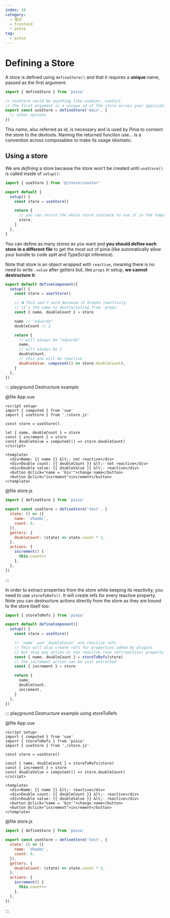```yaml
---
index: 10
category:
  - 笔记
  - frontend
  - pinia
tag:
  - pinia
---
```


# Defining a Store

A store is defined using `defineStore()` and that it requires a **unique** name, passed as the first argument:

```js
import { defineStore } from 'pinia'

// useStore could be anything like useUser, useCart
// the first argument is a unique id of the store across your application
export const useStore = defineStore('main', {
  // other options
})
```

This _name_, also referred as id, is necessary and is used by Pinia to connect the store to the devtools.
Naming the returned function use... is a convention across composables to make its usage idiomatic.

## Using a store

We are _defining_ a store because the store won't be created until `useStore()` is called inside of `setup()`:

```js
import { useStore } from '@/store/counter'

export default {
  setup() {
    const store = useStore()

    return {
      // you can return the whole store instance to use it in the template
      store,
    }
  },
}
```

You can define as many stores as you want and **you should define each store in a different file** to get the most out of pinia (like automatically allow your bundle to code split and TypeScript inference).

Note that store is an object wrapped with `reactive`, meaning there is no need to write `.value` after getters but, like `props` in setup, **we cannot destructure it**:

```js
export default defineComponent({
  setup() {
    const store = userStore()

    // ❌ This won't work because it breaks reactivity
    // it's the same as destructuring from `props`
    const { name, doubleCount } = store

    name // "eduardo"
    doubleCount // 2

    return {
      // will always be "eduardo"
      name,
      // will always be 2
      doubleCount,
      // this one will be reactive
      doubleValue: computed(() => store.doubleCount),
    }
  },
})
```

::: playground Destructure example

@file App.vue

```vue
<script setup>
import { computed } from 'vue'
import { useStore } from './store.js'

const store = useStore()

let { name, doubleCount } = store
const { increment } = store
const doubleValue = computed(() => store.doubleCount)
</script>

<template>
  <div>Name: {{ name }} &lt;- not reactive</div>
  <div>Double count: {{ doubleCount }} &lt;- not reactive</div>
  <div>Double value: {{ doubleValue }} &lt;- reactive</div>
  <button @click="name = 'bin'">change name</button>
  <button @click="increment">increment</button>
</template>
```

@file store.js

```js
import { defineStore } from 'pinia'

export const useStore = defineStore('test', {
  state: () => ({
    name: 'zhaobc',
    count: 0,
  }),
  getters: {
    doubleCount: (state) => state.count * 2,
  },
  actions: {
    increment() {
      this.count++
    },
  },
})
```

:::

In order to extract properties from the store while keeping its reactivity, you need to use `storeToRefs()`.
It will create refs for every reactive property.
Note you can destructure actions directly from the store as they are bound to the store itself too:

```js
import { storeToRefs } from 'pinia'

export default defineComponent({
  setup() {
    const store = useStore()

    // `name` and `doubleCount` are reactive refs
    // This will also create refs for properties added by plugins
    // but skip any action or non reactive (non ref/reactive) property
    const { name, doubleCount } = storeToRefs(store)
    // the increment action can be just extracted
    const { increment } = store

    return {
      name,
      doubleCount,
      increment,
    }
  },
})
```

::: playground Destructure example using storeToRefs

@file App.vue

```vue
<script setup>
import { computed } from 'vue'
import { storeToRefs } from 'pinia'
import { useStore } from './store.js'

const store = useStore()

const { name, doubleCount } = storeToRefs(store)
const { increment } = store
const doubleValue = computed(() => store.doubleCount)
</script>

<template>
  <div>Name: {{ name }} &lt;- reactive</div>
  <div>Double count: {{ doubleCount }} &lt;- reactive</div>
  <div>Double value: {{ doubleValue }} &lt;- reactive</div>
  <button @click="name = 'bin'">change name</button>
  <button @click="increment">increment</button>
</template>
```

@file store.js

```js
import { defineStore } from 'pinia'

export const useStore = defineStore('test', {
  state: () => ({
    name: 'zhaobc',
    count: 0,
  }),
  getters: {
    doubleCount: (state) => state.count * 2,
  },
  actions: {
    increment() {
      this.count++
    },
  },
})
```

:::
